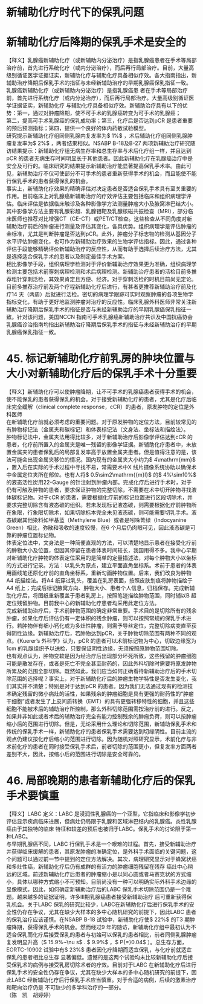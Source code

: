 # 新辅助化疗时代下的保乳问题  
#  新辅助化疗后降期的保乳手术是安全的  
【释义】乳腺癌新辅助化疗（或新辅助内分泌治疗）是指乳腺癌患者在手术等局部治疗前，首先进行系统化疗（或内分泌治疗），而后再行局部治疗。目前，大量高级别循证医学证据证实，新辅助化疗与辅助化疗具备相似疗效。各大指南指出，新辅助治疗降期后保乳手术的指征与未经新辅助治疗的早期乳腺癌保乳指征一致。  
乳腺癌新辅助化疗（或新辅助内分泌治疗）是指乳腺癌患 者在手术等局部治疗前，首先进行系统化疗（或内分泌治疗），而后再行局部治疗。大量高级别循证医学证据证实，新辅助化疗 与辅助化疗具备相似疗效。新辅助治疗具有以下的优势：第一，通过对肿瘤降期，使不可手术的乳腺癌转变为可手术的乳腺癌；  
第二，提高可手术乳腺癌的保乳成功率；第三，化疗后是否达到pCR 是患者重要的预后预测指标；第四，提供一个良好的体内药敏试验模型。  
研究提示新辅助化疗组同侧乳腺内复发率为$ 1\%$ ，术后辅助化疗组同侧乳腺肿瘤复发率为$ 2\%$ ，两者结果相似。NSABP B-18及B-27 两项新辅助治疗研究随访结果提示：新辅助化疗组无病生存率和总生存率与术后化疗组一样，并且达到pCR 的患者无病生存时间明显长于其他患者。因此新辅助化疗在乳腺癌治疗中是安全及可行的。临床研究的结果提示新辅助治疗能显著提高保乳手术率。由此可见，新辅助治疗不仅可使部分不可手术的患者重新获得手术的机会，而且能使不能行保乳手术的患者获得保乳的机会。  
事实上，新辅助化疗效果的精确评估对决定患者是否适合保乳手术具有至关重要的作用。目前临床上对乳腺癌新辅助治疗的疗效评估主要包括临床和组织病理学评估。临床评估是依据临床触诊及各种影像学方法测量肿瘤大小及腋窝淋巴结大小。其中影像学方法主要有乳腺彩超、乳腺钼靶及乳腺核磁共振检查（MRI），部分临床医师也推荐对比增强CT（CE-CT）或PET/CT检查。这些检查从不同角度对新辅助治疗前后的肿瘤进行测量及评估其变化，各具优势。组织病理学是评估肿瘤的金标准，尤其是判断肿瘤是否达到pCR。此外，肿瘤分子标志物的检测从基因分子水平评估肿瘤变化，也可作为新辅助治疗效果的生物学评估指标。因此，通过各种评估手段能够精确评价新辅助治疗的反应性，从而有助于选择后续治疗方法，尤其是选择适合保乳手术的患者以及制定最佳手术方案。  
相比影像学手段，组织病理学检测对于评价新辅助治疗效果更为准确，组织病理学检测主要包括术前穿刺病理检测和术后病理检测。新辅助治疗患者的活检目前多推荐粗针穿刺活检，其效果肯定且方便、经济。对于穿刺活检的时机目前尚无定论。目前多推荐治疗前及两个疗程新辅助化疗后进行，有甚者更推荐新辅助治疗前及化疗14 天（两周）后就进行活检。密切的病理学跟踪可实时观察肿瘤的各项生物学指标变化，有助于更好地监测肿瘤对治疗的反应性。临床乳腺外科医师非常关注新辅助治疗降期后保乳手术的指征是否与未经新辅助治疗的早期乳腺癌保乳指征一致。针对该问题，美国NCCN 指南可手术乳腺癌新辅助治疗共识及中国抗癌协会乳腺癌诊治指南均指出新辅助治疗降期后保乳手术的指征与未经新辅助治疗的早期乳腺癌保乳指征一致。  
# 45. 标记新辅助化疗前乳房的肿块位置与大小对新辅助化疗后的保乳手术十分重要  
【释义】新辅助化疗可以使肿瘤降期，让不可手术的乳腺癌患者获得手术的机会，使不能保乳的患者获得保乳的机会。对于接受新辅助化疗的患者，尤其是化疗后临床完全缓解（clinical complete response，cCR）的患者，原发肿物的定位是外科医师  
在新辅助化疗前就必须考虑的重要问题。对于原发肿物的定位方法，目前较常见的有肿物标记法（金属夹和碳标记）和体表标记法（文身法、坐标法和描绘法）。  
肿物标记法中，金属夹法用得比较多，对于新辅助治疗后影像学评估达到cCR 的患者，化疗前所置入的金属夹是唯一残留的影像学证据。新辅助化疗患者中，未放置金属夹的患者保乳后的局部复发率高于放置金属夹患者。但是值得注意的是，该法可能会出现金属夹移位的情况。国内现有的金属夹大小约为$ 4\mathrm{mm}$    ，置入后在实际的手术过程中寻找不易，常需要术中X 线片摄像系统协助以确保术中金属定位夹所在部位。也有人将$ 0.5\sim2\mathrm{{m}l}$    的$ 4\%\sim10\%$  的液态活性炭用22-Gauge 的针注射到肿瘤内部。完成化疗后进行手术时，对于仍有可触及肿物的患者，要求保证肿物的完整切除，不需要在术中切开肿物寻找液体碳标记物。对于cCR 的患者，需要根据化疗前的标记位置进行区段切除术，并要求完整切除含有液态碳的组织。若未发现标记液态碳，则需要根据化疗前肿物所在象限，行象限切除术，如果切除标本完全未见液态碳，则可能需要切乳手术。液态碳跟其他染料如甲基蓝（Methylene Blue）或者是吲哚菁绿（Indocyanine Green）相比，弥散和吸收的速度较慢，在6 个月后仍肉眼可见，因此液态碳是可靠的肿瘤位置标记物。  
体表定位法中，文身法是一种简便直观的方法，可以清楚地显示患者在接受化疗前的肿物大小及位置，但因其停留在患者体表时间较长，我国用得不多。我中心早期对新辅助化疗肿物的体表定位采用的是简单的定量描述法，对每个肿物大小以坐标的方式进行记录。方法：以乳头为原点，建立平面直角坐标系。术前于患者的体表用画线笔还原化疗前的直角坐标系，重新勾画肿物位置。后来，我们改良为肿物A4 纸描绘法。将A4 纸穿过乳头，覆盖在乳房表面，按照皮肤划痕将肿物描绘于A4 纸上；完成后标记腋窝方向、肿物大小、患者个人信息，归档保存。完成新辅助化疗后，将图纸重新覆盖于患者乳房上，按照笔迹描绘肿物范围，同时辅以B 超定位残留肿物。目前我中心的新辅助化疗患者均采用此定位方法。  
完成新辅助治疗后，手术前肿物范围的确定非常重要。手术目的是切除所有的残余肿瘤，如果化疗后评估仍有一定体积的残余肿瘤，则可以按照常规的保乳手术进行。若肿物伴有细小钙化或为多灶性肿瘤，则需予导丝定位，完整切除病变直至获得阴性边缘。新辅助治疗后，若肿物达到pCR，关于肿物切除范围有两种不同的观点。《Kuerer’s 外科学》认为，pCR 的患者可以术前标记物为中心，切取边缘宽为1cm 的乳腺组织予以送检，只要保证阴性边缘，无须按照原肿物范围切除。  
也有观点认为，肿物变软是因为经治疗后出现部分坏死所致，这些残留的肿瘤细胞可能是散发存在，或者是死亡不完全甚至耐药的，因此外科切除时需要将原发肿物所累及的范围全部切除。既然如此，我们应当如何正确看待新辅助治疗后的手术切除范围的选择呢？事实上，对于新辅助化疗后的肿瘤生物学特性是否发生变化，我们其实并不清楚；特别是对于达到pCR 的患者。因为我们无法通过现有的检测技术确定残留的微小病灶的活性，如果残余的肿瘤细胞是具有更强的耐药性的“肿瘤干细胞”或者发生了上皮间质转换（EMT）的具有更强转移特性的细胞，并且这些细胞不能被术后的辅助治疗所控制，那么外科切除范围需按治疗前的进行。反之，如果并非如此或者术后的辅助治疗完全有能力控制残余的肿瘤负荷，则可以按肿瘤缩小后的范围进行切除。但是，无论采用什么理论和切除范围，新辅助保乳手术和传统的保乳手术一样，新辅助化疗的患者保乳手术需要达到切缘阴性。目前主流的观点仍建议按化疗后缩小的范围进行切除。因为随机对照研究显示，术前化疗与非术前化疗的患者在同时接受保乳手术后，前者切除的范围更小，但复发率方面两者差别不大，因此，按缩小后的范围进行切除是安全可靠的。  
# 46. 局部晚期的患者新辅助化疗后的保乳手术要慎重  
【释义】LABC 定义：LABC 是浸润性乳腺癌的一个亚型，它指临床和影像学初步评估显示疾病临床进展，但病灶仍局限于乳腺和区域淋巴结内的乳腺癌。炎性乳腺癌由于其独特的临床 特征和较差的预后也被归于LABC。保乳手术的讨论限于第一种LABC。  
与早期乳腺癌不同，LABC 行保乳手术是一个艰难的过程。首先，接受新辅助治疗并获得临床缓解的患者，其原发肿瘤的准确定位，是外科手术面临的关键问题，这个问题可以通过前一节中提到的定位方法解决。其次，病理研究显示对于蜂窝状癌和多灶性癌，新辅助化疗后仍有成群的有活力的肿瘤细胞残留在残存 癌灶中心稍远的区域。前述新辅助化疗后患者的肿瘤缩小是以同心圆或者马赛克状的方式缩小，具体以哪种方式缩小不可预知。目前尚没有一种可以明确实际外科手术边缘的显像模式，因此，如何确定新辅助治疗后的LABC 保乳手术切除范围仍是一个难题。越来越多的证据证明，许多Ⅲ期乳腺癌患者接受新辅助治疗 后可重新获得保乳机会。关于LABC 保乳的研究比较少，LABC在新辅助化疗后进行保乳手术的安全性仍存在争议，尤其在缺少大样本的多中心随机研究的前提下，因此LABC 患者的保乳治疗应该谨慎。在NSABP B-18 试验中，新辅助化疗使$ 22\%$  的T3 期肿瘤降期，获得保乳手术的机会。然而经过9 年的随访，新辅助化疗组中最初认为不适合保乳而化疗后接受保乳的患者与初始可以保乳的患者相比，前者同侧乳腺肿瘤复发明显升高（$ 15.9\%~\nu s$ . $ 9.9\%$ ，$ P{=}0.04$ ）。总生存方面，EORTC-10902 试验中有$ 23\%$  患者因化疗降期而适宜保乳，与化疗前就适宜保乳的患者相比总生存 显著偏低。遗憾的是这两个试验均未比较新辅助化疗后接受保乳术的病例与接受乳房切除术者的疗效。目前对于LABC 在新辅助化疗后进行保乳手术的安全性仍存在争议，尤其在缺少大样本的多中心随机研究的前提下，因此LABC 经新辅助化疗后行保乳手术应当慎重。对于合适的病例，后续的激素治疗和靶向治疗仍是 不可缺少的多学科治疗的一部分。  
（陈　凯　胡婷婷）  